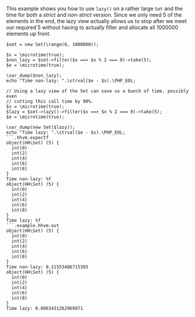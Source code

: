This example shows you how to use `lazy()` on a rather large `Set` and the time for both a *strict* and *non-strict* version. Since we only need 5 of the elements in the end, the lazy view actually allows us to stop after we meet our required 5 without having to actually filter and allocate all 1000000 elements up front.

```basic-usage.hack
$set = new Set(\range(0, 1000000));

$s = \microtime(true);
$non_lazy = $set->filter($x ==> $x % 2 === 0)->take(5);
$e = \microtime(true);

\var_dump($non_lazy);
echo "Time non-lazy: ".\strval($e - $s).\PHP_EOL;

// Using a lazy view of the Set can save us a bunch of time, possibly even
// cutting this call time by 90%.
$s = \microtime(true);
$lazy = $set->lazy()->filter($x ==> $x % 2 === 0)->take(5);
$e = \microtime(true);

\var_dump(new Set($lazy));
echo "Time lazy: ".\strval($e - $s).\PHP_EOL;
```.hhvm.expectf
object(HH\Set) (5) {
  int(0)
  int(2)
  int(4)
  int(6)
  int(8)
}
Time non-lazy: %f
object(HH\Set) (5) {
  int(0)
  int(2)
  int(4)
  int(6)
  int(8)
}
Time lazy: %f
```.example.hhvm.out
object(HH\Set) (5) {
  int(0)
  int(2)
  int(4)
  int(6)
  int(8)
}
Time non-lazy: 0.11553406715393
object(HH\Set) (5) {
  int(0)
  int(2)
  int(4)
  int(6)
  int(8)
}
Time lazy: 0.0063431262969971
```

